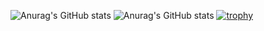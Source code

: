 ![Anurag's GitHub stats](https://github-readme-stats.vercel.app/api?username=k2helix&count_private=false&show_icons=true)
![Anurag's GitHub stats](https://github-readme-stats.vercel.app/api/top-langs/?username=k2helix&langs_count=3&layout=compact)
[![trophy](https://github-profile-trophy.vercel.app/?username=k2helix)](https://github.com/ryo-ma/github-profile-trophy)
